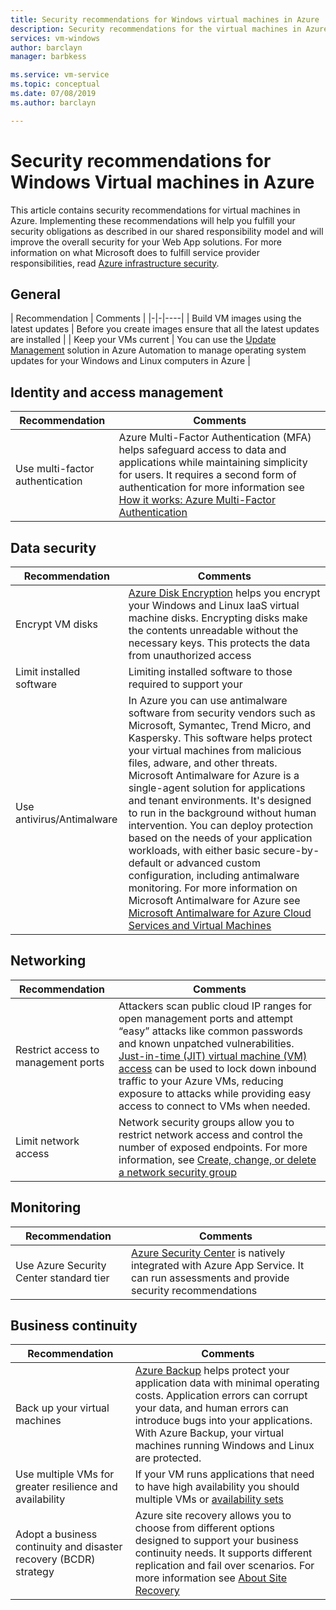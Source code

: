 ```yaml
---
title: Security recommendations for Windows virtual machines in Azure
description: Security recommendations for the virtual machines in Azure. Implementing these recommendations will help you fulfill your security obligations as described in our shared responsibility model and will improve the overall security for your deployments
services: vm-windows
author: barclayn
manager: barbkess

ms.service: vm-service
ms.topic: conceptual
ms.date: 07/08/2019
ms.author: barclayn

---
```

<!-- We have simplified and limited the number of possible headers to:
- General
    - topics that don't fit into any other category but that are not coming up 
- Identity and access management
    - Authentication, authorization, MFA, RBAC, any other identity management topics
- Data security
    - data in transit, data at rest, TLS, HTTPS, any other topics that discuss protecting data from unauthorized access 
- Networking
    - 
- Monitoring
    - Auditing 
    - Logging 
    - Sentinel

Security center 
- business continuity 
-->

# Security recommendations for Windows Virtual machines in Azure

This article contains security recommendations for virtual machines in Azure. Implementing these recommendations will help you fulfill your security obligations as described in our shared responsibility model and will improve the overall security for your Web App solutions. For more information on what Microsoft does to fulfill service provider responsibilities, read [Azure infrastructure security](../security/azure-security-infrastructure.md).

## General

| Recommendation | Comments |
|-|-|----|
| Build VM images using the latest updates | Before you create images ensure that all the latest updates are installed |
| Keep your VMs current | You can use the [Update Management](../../automation/automation-update-management.md) solution in Azure Automation to manage operating system updates for your Windows and Linux computers in Azure |

## Identity and access management

| Recommendation | Comments |
|-|----|
| Use multi-factor authentication  | Azure Multi-Factor Authentication (MFA) helps safeguard access to data and applications while maintaining simplicity for users. It requires a second form of authentication for more information see [How it works: Azure Multi-Factor Authentication](../../active-directory/authentication/concept-mfa-howitworks.md)|

## Data security

| Recommendation | Comments |
|-|-|
| Encrypt VM disks | [Azure Disk Encryption](../../security/azure-security-disk-encryption-overview.md) helps you encrypt your Windows and Linux IaaS virtual machine disks. Encrypting disks make the contents unreadable without the necessary keys. This protects the data from unauthorized access |
| Limit installed software | Limiting installed software to those required to support your 
| Use antivirus/Antimalware | In Azure you can use antimalware software from security vendors such as Microsoft, Symantec, Trend Micro, and Kaspersky. This software helps protect your virtual machines from malicious files, adware, and other threats. Microsoft Antimalware for Azure is a single-agent solution for applications and tenant environments. It's designed to run in the background without human intervention. You can deploy protection based on the needs of your application workloads, with either basic secure-by-default or advanced custom configuration, including antimalware monitoring. For more information on Microsoft Antimalware for Azure see [Microsoft Antimalware for Azure Cloud Services and Virtual Machines](../security/azure-security-antimalware.md) |

## Networking

| Recommendation | Comments |
|-|-|
| Restrict access to management ports | Attackers scan public cloud IP ranges for open management ports and attempt “easy” attacks like common passwords and known unpatched vulnerabilities. [Just-in-time (JIT) virtual machine (VM) access](../security-center/security-center-just-in-time.md) can be used to lock down inbound traffic to your Azure VMs, reducing exposure to attacks while providing easy access to connect to VMs when needed. |
| Limit network access | Network security groups allow you to restrict network access and control the number of exposed endpoints. For more information, see [Create, change, or delete a network security group](../../virtual-network/manage-network-security-group.md) |

## Monitoring

| Recommendation | Comments |
|-|-|
|Use Azure Security Center standard tier | [Azure Security Center](../../security-center/security-center-app-services.md) is natively integrated with Azure App Service. It can run assessments and provide security recommendations |

## Business continuity

| Recommendation | Comments |
|-|-|
| Back up your virtual machines | [Azure Backup](../../backup/backup-overview.md) helps protect your application data with minimal operating costs. Application errors can corrupt your data, and human errors can introduce bugs into your applications. With Azure Backup, your virtual machines running Windows and Linux are protected. |
| Use multiple VMs for greater resilience and availability | If your VM runs applications that need to have high availability you should multiple VMs or [availability sets](manage-availability#configure-multiple-virtual-machines-in-an-availability-set-for-redundancy.md) |
| Adopt a business continuity and disaster recovery (BCDR) strategy | Azure site recovery allows you to choose from different options designed to support your business continuity needs. It supports different replication and fail over scenarios. For more information see  [About Site Recovery](../../site-recovery/site-recovery-overview.md) |
